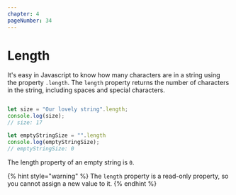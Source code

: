 ```yaml
---
chapter: 4
pageNumber: 34
---
```

# Length

It's easy in Javascript to know how many characters are in a string using the property `.length`. The `length` property returns the number of characters in the string, including spaces and special characters.

```javascript

let size = "Our lovely string".length;
console.log(size);
// size: 17

let emptyStringSize = "".length
console.log(emptyStringSize);
// emptyStringSize: 0

```

The length property of an empty string is `0`.&#x20;

{% hint style="warning" %}
The `length` property is a read-only property, so you cannot assign a new value to it.
{% endhint %}
